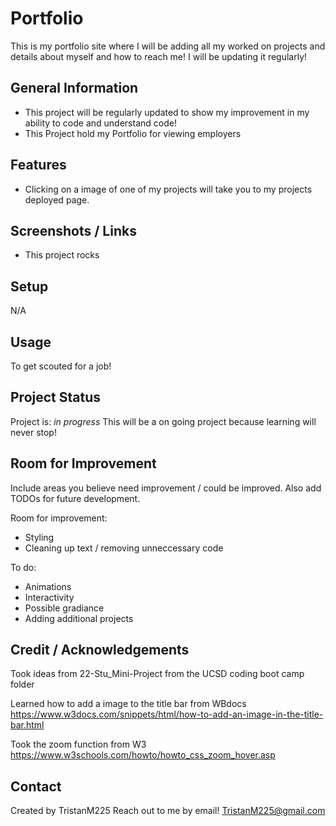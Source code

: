 # Portfolio
This is my portfolio site where I will be adding all my worked on projects and details about myself and how to reach me! I will be updating it regularly!


## General Information
- This project will be regularly updated to show my improvement in my ability to code and understand code!
- This Project hold my Portfolio for viewing employers


## Features
- Clicking on a image of one of my projects will take you to my projects deployed page.



## Screenshots / Links
- This project rocks





## Setup
N/A

## Usage
To get scouted for a job!


## Project Status
Project is: _in progress_ 
This will be a on going project because learning will never stop!

## Room for Improvement
Include areas you believe need improvement / could be improved. Also add TODOs for future development.

Room for improvement:
- Styling
- Cleaning up text / removing unneccessary code

To do:
- Animations
- Interactivity
- Possible gradiance
- Adding additional projects

## Credit / Acknowledgements 
Took ideas from 22-Stu_Mini-Project from the UCSD coding boot camp folder

Learned how to add a image to the title bar from WBdocs https://www.w3docs.com/snippets/html/how-to-add-an-image-in-the-title-bar.html 

Took the zoom function from W3 https://www.w3schools.com/howto/howto_css_zoom_hover.asp 

## Contact
Created by TristanM225 Reach out to me by email! TristanM225@gmail.com
